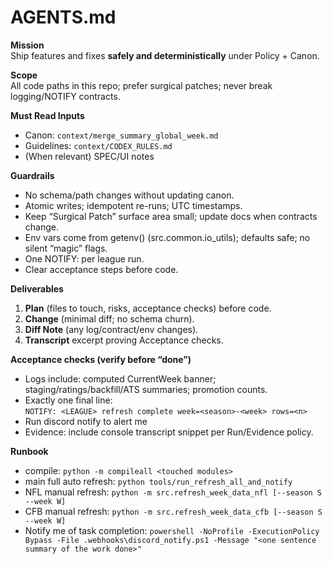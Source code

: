 # AGENTS.md

**Mission**  
Ship features and fixes **safely and deterministically** under Policy + Canon.

**Scope**  
All code paths in this repo; prefer surgical patches; never break logging/NOTIFY contracts.

**Must Read Inputs**  
- Canon: `context/merge_summary_global_week.md`
- Guidelines: `context/CODEX_RULES.md`
- (When relevant) SPEC/UI notes

**Guardrails**
- No schema/path changes without updating canon.
- Atomic writes; idempotent re-runs; UTC timestamps.
- Keep “Surgical Patch” surface area small; update docs when contracts change.
- Env vars come from getenv() (src.common.io_utils); defaults safe; no silent “magic” flags.
- One NOTIFY: per league run.
- Clear acceptance steps before code.

**Deliverables**  
1) **Plan** (files to touch, risks, acceptance checks) before code.  
2) **Change** (minimal diff; no schema churn).  
3) **Diff Note** (any log/contract/env changes).  
4) **Transcript** excerpt proving Acceptance checks.

**Acceptance checks (verify before “done”)**
- Logs include: computed CurrentWeek banner; staging/ratings/backfill/ATS summaries; promotion counts.
- Exactly one final line:  
  `NOTIFY: <LEAGUE> refresh complete week=<season>-<week> rows=<n>`
- Run discord notify to alert me
- Evidence: include console transcript snippet per Run/Evidence policy.

**Runbook**  
- compile: `python -m compileall <touched modules>`
- main full auto refresh: `python tools/run_refresh_all_and_notify`
- NFL manual refresh: `python -m src.refresh_week_data_nfl [--season S --week W]`
- CFB manual refresh: `python -m src.refresh_week_data_cfb [--season S --week W]`
- Notify me of task completion: `powershell -NoProfile -ExecutionPolicy Bypass -File .webhooks\discord_notify.ps1 -Message "<one sentence summary of the work done>"`

